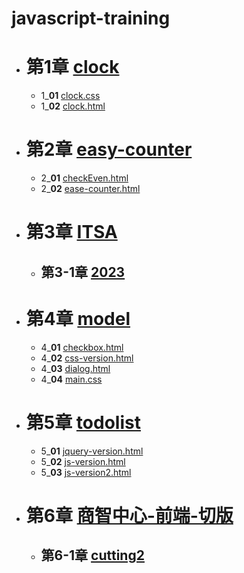﻿# javascript-training

- # 第1章 [clock](clock)
    - 1_**01** [clock.css](clock/clock.css)
    - 1_**02** [clock.html](clock/clock.html)
- # 第2章 [easy-counter](easy-counter)
    - 2_**01** [checkEven.html](easy-counter/checkEven.html)
    - 2_**02** [ease-counter.html](easy-counter/ease-counter.html)
- # 第3章 [ITSA](ITSA)
    - ## 第3-1章 [2023](ITSA/2023)
- # 第4章 [model](model)
    - 4_**01** [checkbox.html](model/checkbox.html)
    - 4_**02** [css-version.html](model/css-version.html)
    - 4_**03** [dialog.html](model/dialog.html)
    - 4_**04** [main.css](model/main.css)
- # 第5章 [todolist](todolist)
    - 5_**01** [jquery-version.html](todolist/jquery-version.html)
    - 5_**02** [js-version.html](todolist/js-version.html)
    - 5_**03** [js-version2.html](todolist/js-version2.html)
- # 第6章 [商智中心-前端-切版](商智中心-前端-切版)
    - ## 第6-1章 [cutting2](商智中心-前端-切版/cutting2)
